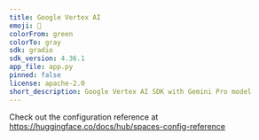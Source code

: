 ```yaml
---
title: Google Vertex AI
emoji: 🚀
colorFrom: green
colorTo: gray
sdk: gradio
sdk_version: 4.36.1
app_file: app.py
pinned: false
license: apache-2.0
short_description: Google Vertex AI SDK with Gemini Pro model
---
```


Check out the configuration reference at https://huggingface.co/docs/hub/spaces-config-reference
